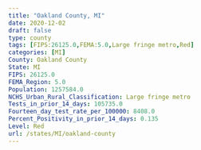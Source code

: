 ```yaml
---
title: "Oakland County, MI"
date: 2020-12-02
draft: false
type: county
tags: [FIPS:26125.0,FEMA:5.0,Large fringe metro,Red]
categories: [MI]
County: Oakland County
State: MI
FIPS: 26125.0
FEMA_Region: 5.0
Population: 1257584.0
NCHS_Urban_Rural_Classification: Large fringe metro
Tests_in_prior_14_days: 105735.0
Fourteen_day_test_rate_per_100000: 8408.0
Percent_Positivity_in_prior_14_days: 0.135
Level: Red
url: /states/MI/oakland-county
---
```




